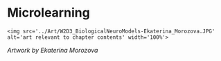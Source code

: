 # Microlearning

 ````{div} full-width 
 <img src='../Art/W2D3_BiologicalNeuroModels-Ekaterina_Morozova.JPG' alt='art relevant to chapter contents' width='100%'> 
```` 

*Artwork by Ekaterina Morozova*
